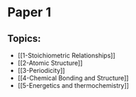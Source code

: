 # Paper 1

## Topics:
- [[1-Stoichiometric Relationships]]
-  [[2-Atomic Structure]]
-  [[3-Periodicity]]
-  [[4-Chemical Bonding and Structure]]
-  [[5-Energetics and thermochemistry]]
